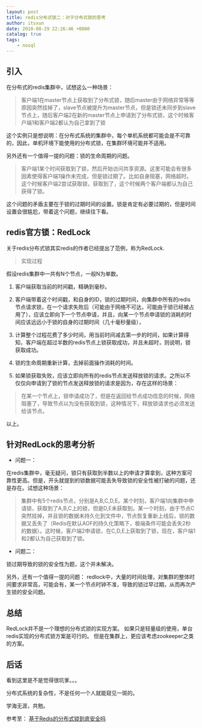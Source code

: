 ```yaml
---
layout: post
title: redis分布式锁二：对于分布式锁的思考
author: itsxun
date: 2018-08-29 22:26:46 +0800
catalog: true
tags:
    - nosql
---
```


## 引入

在分布式的redis集群中，试想这么一种场景：

> 客户端1在master节点上获取到了分布式锁，随后master由于网络异常等等原因突然挂掉了，slave节点被提升为master节点，但是锁还未同步到slave节点上，随后客户端2在新的master节点上申请到了分布式锁，这个时候客户端1和客户端2都认为自己拿到了锁

这个实例只是想说明：在分布式系统的集群中，每个单机系统都可能会是不可靠的，因此，单机环境下能使用的分布式锁，在集群环境可能并不适用。

另外还有一个值得一提的问题：锁的生命周期的问题。

> 客户端1某个时间获取到了锁，然后开始访问共享资源。这里可能会有很多因素使得客户端1操作未完成，但是锁过期了。比如自身阻塞，网络超时。这个时候客户端2尝试获取锁，获取到了，这个时候两个客户端都认为自己获得了锁。

这个问题的矛盾主要在于锁的过期时间的设置。锁是肯定有必要过期的，但是时间设置会很尴尬，带着这个问题，继续往下看。


## redis官方锁：RedLock

关于redis分布式锁其实redis的作者已经提出了范例，称为RedLock.

> 实现过程

假设redis集群中一共有N个节点，一般N为单数。

1. 客户端获取当前的时间戳，精确到毫秒。

2. 客户端带着这个时间戳，和自身的ID，锁的过期时间，向集群中所有的redis节点请求锁，在一个请求失败后（可能由于网络不可达，可能由于锁已经被占用了），应该立即向下一个节点申请，并且，向某一个节点申请锁的消耗的时间应该远远小于锁的自身的过期时间（几十毫秒量级），

3. 计算整个过程花费了多少时间，用当前时间减去第一步的时间，如果计算得知，客户端在超过半数的redis节点上锁获取成功，并且未超时，则说明，锁获取成功。

4. 锁的生命周期重新计算，去掉前面操作消耗的时间。

5. 如果锁获取失败，应该立即向所有的redis节点发送释放锁的请求。之所以不仅仅向申请到了锁的节点发送释放锁的请求是因为，存在这样的场景：

> 在某一个节点上，锁申请成功了，但是在返回给节点成功信息的时候，网络阻塞了，导致节点以为没有获取到锁，这种情况下，释放锁请求也必须发送给该节点。

以上。

## 针对RedLock的思考分析

- 问题一：

在redis集群中，毫无疑问，锁只有获取到半数以上的申请才算拿到，这种方案可靠性更高。但是，开头就提到的锁数据可能丢失导致锁的安全性被打破的问题，还是存在。试想这种场景：

> 集群中有5个redis节点，分别是A,B,C,D,E。某个时刻，客户端1向集群中申请锁，获取到了A,B,C上的锁，但是D,E未获取到。某一个时刻，由于节点C突然挂掉，并且锁的数据未持久化到文件中，节点恢复重新上线后，锁的数据又丢失了（Redis在默认AOF的持久化策略下，极端条件可能会丢失2秒的数据）。这时候，客户端2申请锁，在C,D,E上获取到了锁，现在，客户端1和2都认为自己获取到了锁。

- 问题二：

锁过期导致的锁的安全性为题，这个并未解决。

另外，还有一个值得一提的问题：
  redlock中，大量的时间处理，对集群的整体时间要求非常高，可能会有，某一个节点时钟不准，导致的锁过早过期，从而再次产生锁的安全问题。

## 总结

RedLock并不是一个理想的分布式锁的实现方案。
如果只是轻量级的使用，单台redis实现的分布式锁方案是可行的。
但是在集群上，更应该考虑zookeeper之类的方案。

## 后话

看到这里是不是觉得很坑爹。。。

分布式系统的复杂性，不是任何一个人就能窥见一斑的。

学海无涯，共勉。

参考至：
[基于Redis的分布式锁到底安全吗](http://zhangtielei.com/posts/blog-redlock-reasoning.html)
